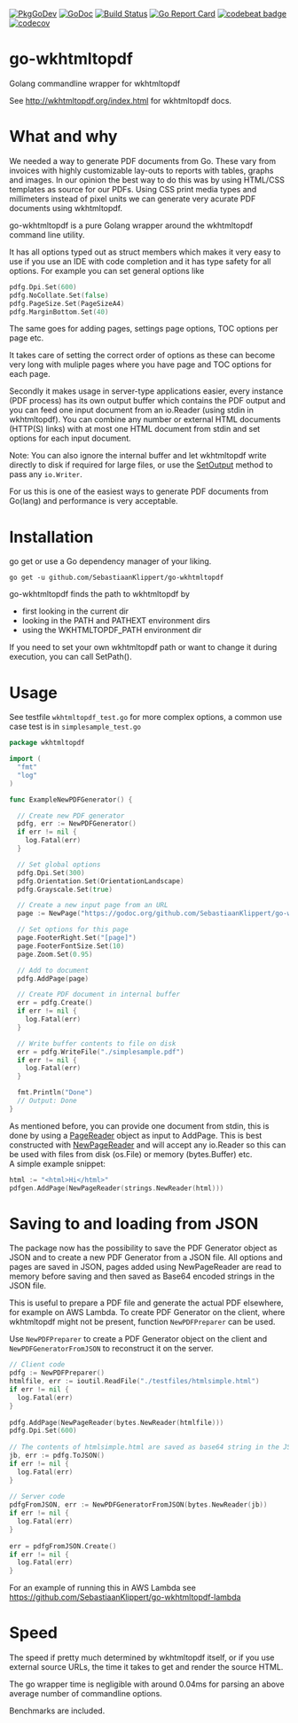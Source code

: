 [![PkgGoDev](https://pkg.go.dev/badge/SebastiaanKlippert/go-wkhtmltopdf)](https://pkg.go.dev/SebastiaanKlippert/go-wkhtmltopdf)
[![GoDoc](https://godoc.org/github.com/golang/gddo?status.svg)](http://godoc.org/github.com/SebastiaanKlippert/go-wkhtmltopdf)
[![Build Status](https://travis-ci.org/SebastiaanKlippert/go-wkhtmltopdf.svg?branch=master)](https://travis-ci.org/SebastiaanKlippert/go-wkhtmltopdf)
[![Go Report Card](https://goreportcard.com/badge/SebastiaanKlippert/go-wkhtmltopdf)](https://goreportcard.com/report/SebastiaanKlippert/go-wkhtmltopdf)
[![codebeat badge](https://codebeat.co/badges/a6bb7f66-7ae2-4de8-8b61-623ef68096c9)](https://codebeat.co/projects/github-com-sebastiaanklippert-go-wkhtmltopdf-master)
[![codecov](https://codecov.io/gh/SebastiaanKlippert/go-wkhtmltopdf/branch/master/graph/badge.svg)](https://codecov.io/gh/SebastiaanKlippert/go-wkhtmltopdf)

# go-wkhtmltopdf
Golang commandline wrapper for wkhtmltopdf

See http://wkhtmltopdf.org/index.html for wkhtmltopdf docs.

# What and why
We needed a way to generate PDF documents from Go. These vary from invoices with highly customizable lay-outs to reports with tables, graphs and images. In our opinion the best way to do this was by using HTML/CSS templates as source for our PDFs. Using CSS print media types and millimeters instead of pixel units we can generate very acurate PDF documents using wkhtmltopdf.

go-wkhtmltopdf is a pure Golang wrapper around the wkhtmltopdf command line utility.

It has all options typed out as struct members which makes it very easy to use if you use an IDE with
code completion and it has type safety for all options.
For example you can set general options like
```go
pdfg.Dpi.Set(600)
pdfg.NoCollate.Set(false)
pdfg.PageSize.Set(PageSizeA4)
pdfg.MarginBottom.Set(40)
``` 
The same goes for adding pages, settings page options, TOC options per page etc.

It takes care of setting the correct order of options as these can become very long with muliple pages where 
you have page and TOC options for each page.

Secondly it makes usage in server-type applications easier, every instance (PDF process) has its own output buffer 
which contains the PDF output and you can feed one input document from an io.Reader (using stdin in wkhtmltopdf).
You can combine any number or external HTML documents (HTTP(S) links) with at most one HTML document from stdin and set 
options for each input document.

Note: You can also ignore the internal buffer and let wkhtmltopdf write directly to disk if required for large files, or use the [SetOutput](https://godoc.org/github.com/SebastiaanKlippert/go-wkhtmltopdf#PDFGenerator.SetOutput) method to pass any `io.Writer`.

For us this is one of the easiest ways to generate PDF documents from Go(lang) and performance is very acceptable.

# Installation
go get or use a Go dependency manager of your liking.

```
go get -u github.com/SebastiaanKlippert/go-wkhtmltopdf
```

go-wkhtmltopdf finds the path to wkhtmltopdf by
* first looking in the current dir
* looking in the PATH and PATHEXT environment dirs
* using the WKHTMLTOPDF_PATH environment dir

If you need to set your own wkhtmltopdf path or want to change it during execution, you can call SetPath().

# Usage
See testfile ```wkhtmltopdf_test.go``` for more complex options, a common use case test is in ```simplesample_test.go``` 

```go
package wkhtmltopdf

import (
  "fmt"
  "log"
)

func ExampleNewPDFGenerator() {

  // Create new PDF generator
  pdfg, err := NewPDFGenerator()
  if err != nil {
    log.Fatal(err)
  }

  // Set global options
  pdfg.Dpi.Set(300)
  pdfg.Orientation.Set(OrientationLandscape)
  pdfg.Grayscale.Set(true)

  // Create a new input page from an URL
  page := NewPage("https://godoc.org/github.com/SebastiaanKlippert/go-wkhtmltopdf")

  // Set options for this page
  page.FooterRight.Set("[page]")
  page.FooterFontSize.Set(10)
  page.Zoom.Set(0.95)

  // Add to document
  pdfg.AddPage(page)

  // Create PDF document in internal buffer
  err = pdfg.Create()
  if err != nil {
    log.Fatal(err)
  }

  // Write buffer contents to file on disk
  err = pdfg.WriteFile("./simplesample.pdf")
  if err != nil {
    log.Fatal(err)
  }

  fmt.Println("Done")
  // Output: Done
}
```

As mentioned before, you can provide one document from stdin, this is done by using a [PageReader](https://godoc.org/github.com/SebastiaanKlippert/go-wkhtmltopdf#PageReader "GoDoc") object as input to AddPage. This is best constructed with  [NewPageReader](https://godoc.org/github.com/SebastiaanKlippert/go-wkhtmltopdf#NewPageReader "GoDoc") and will accept any io.Reader so this can be used with files from disk (os.File) or memory (bytes.Buffer) etc.  
A simple example snippet:
```go
html := "<html>Hi</html>"
pdfgen.AddPage(NewPageReader(strings.NewReader(html)))
```

# Saving to and loading from JSON

The package now has the possibility to save the PDF Generator object as JSON and to create
a new PDF Generator from a JSON file.
All options and pages are saved in JSON, pages added using NewPageReader are read to memory before saving and then saved as Base64 encoded strings
in the JSON file.

This is useful to prepare a PDF file and generate the actual PDF elsewhere, for example on AWS Lambda.
To create PDF Generator on the client, where wkhtmltopdf might not be present, function `NewPDFPreparer` can be used.

Use `NewPDFPreparer` to create a PDF Generator object on the client and `NewPDFGeneratorFromJSON` to reconstruct it on the server.

```go 
// Client code
pdfg := NewPDFPreparer()
htmlfile, err := ioutil.ReadFile("./testfiles/htmlsimple.html")
if err != nil {
  log.Fatal(err)
}
    
pdfg.AddPage(NewPageReader(bytes.NewReader(htmlfile)))
pdfg.Dpi.Set(600)
    
// The contents of htmlsimple.html are saved as base64 string in the JSON file
jb, err := pdfg.ToJSON()
if err != nil {
  log.Fatal(err)
}
    
// Server code
pdfgFromJSON, err := NewPDFGeneratorFromJSON(bytes.NewReader(jb))
if err != nil {
  log.Fatal(err)
}
    
err = pdfgFromJSON.Create()
if err != nil {
  log.Fatal(err)
}    
```

For an example of running this in AWS Lambda see https://github.com/SebastiaanKlippert/go-wkhtmltopdf-lambda

# Speed 
The speed if pretty much determined by wkhtmltopdf itself, or if you use external source URLs, the time it takes to get and render the source HTML.

The go wrapper time is negligible with around 0.04ms for parsing an above average number of commandline options.

Benchmarks are included.
